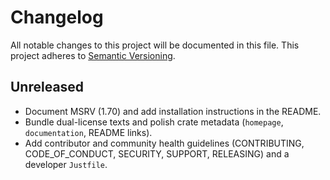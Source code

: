 # Changelog

All notable changes to this project will be documented in this file. This
project adheres to [Semantic Versioning](https://semver.org/).

## Unreleased
- Document MSRV (1.70) and add installation instructions in the README.
- Bundle dual-license texts and polish crate metadata (`homepage`,
  `documentation`, README links).
- Add contributor and community health guidelines (CONTRIBUTING,
  CODE_OF_CONDUCT, SECURITY, SUPPORT, RELEASING) and a developer `Justfile`.
